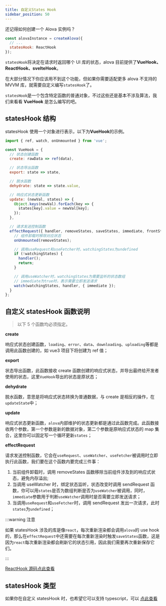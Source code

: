 ```yaml
---
title: 自定义States Hook
sidebar_position: 50
---
```


还记得如何创建一个 Alova 实例吗？

```javascript
const alovaInstance = createAlova({
  // ...
  statesHook: ReactHook
});
```

`statesHook`将决定在请求时返回哪个 UI 库的状态，alova 目前提供了**VueHook、ReactHook、svelteHook**。

在大部分情况下你应该用不到这个功能，但如果你需要适配更多 alova 不支持的 MVVM 库，就需要自定义编写`statesHook`了。

`statesHook`是一个包含特定函数的普通对象，不过这些还是基本不涉及算法，我们来看看 **VueHook** 是怎么编写的吧。

## statesHook 结构

statesHook 使用一个对象进行表示，以下为**VueHook**的示例。

```javascript
import { ref, watch, onUnmounted } from 'vue';

const VueHook = {
  // 状态创建函数
  create: rawData => ref(data),

  // 状态导出函数
  export: state => state,

  // 脱水函数
  dehydrate: state => state.value,

  // 响应式状态更新函数
  update: (newVal, states) => {
    Object.keys(newVal).forEach(key => {
      states[key].value = newVal[key];
    });
  },

  // 请求发送控制函数
  effectRequest({ handler, removeStates, saveStates, immediate, frontStates, watchingStates }) {
    // 组件卸载时移除对应状态
    onUnmounted(removeStates);

    // 调用useRequest和useFetcher时，watchingStates为undefined
    if (!watchingStates) {
      handler();
      return;
    }

    // 调用useWatcher时，watchingStates为需要监听的状态数组
    // immediate为true时，表示需要立即发送请求
    watch(watchingStates, handler, { immediate });
  }
};
```

## 自定义 statesHook 函数说明

> 以下 5 个函数均必须指定。

**create**

响应式状态创建函数，`loading`、`error`、`data`、`downloading`、`uploading`等都是调用此函数创建的，如 vue3 项目下将创建为 ref 值；

**export**

状态导出函数，此函数接收 create 函数创建的响应式状态，并导出最终给开发者使用的状态，这里`VueHook`导出的状态是原状态；

**dehydrate**

脱水函数，意思是将响应式状态转换为普通数据，与 create 是相反的操作，在`updateState`中；

**update**

响应式状态更新函数，`alova`内部维护的状态更新都是通过此函数完成。此函数接收两个参数，第一个参数是新的数据对象，第二个参数是原响应式状态的 map 集合，这里你可以固定写一个循环更新`states`；

**effectRequest**

请求发送控制函数，它会在`useRequest`、`useWatcher`、`useFetcher`被调用时立即执行此函数，我们要在这个函数内要完成三件事：

1. 当前组件卸载时，调用 removeStates 函数移除当前组件涉及到的响应式状态，避免内存溢出;
2. 当调用 useWatcher 时，绑定状态监听，状态改变时调用 sendRequest 函数，你可以用`states`是否为数组判断是否为`useWatcher`被调用，同时，`immediate`参数用于判断`useWatcher`调用时是否需要立即发送请求；
3. 当调用`useRequest`和`useFetcher`时，调用 sendRequest 发出一次请求，此时`states`为`undefined`；

:::warning 注意

如果 statesHook 涉及的库是像`react`，每次重新渲染都会调用`alova`的 use hook 的，那么在`effectRequest`中还需要在每次重新渲染时触发`saveStates`函数，这是因为`react`每次重新渲染都会刷新它的状态引用，因此我们需要再次重新保存它们。

:::

[ReactHook 源码点此查看](https://github.com/alovajs/alova/blob/main/src/predefine/ReactHook.ts)

## statesHook 类型

如果你在自定义 statesHook 时，也希望它可以支持 typescript，可以 [点此查看](/tutorial/advanced/typescript)
